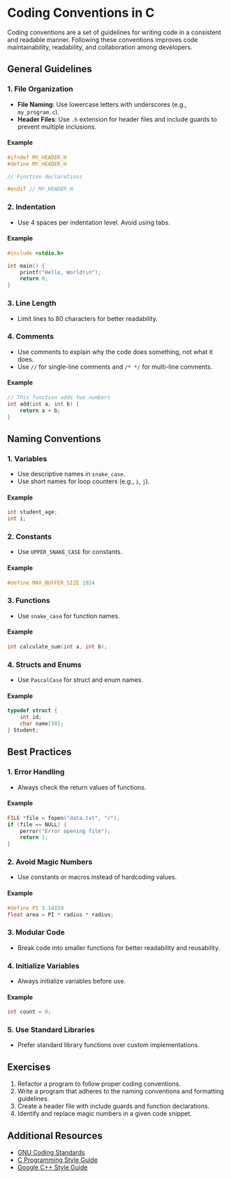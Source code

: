# Coding Conventions in C

Coding conventions are a set of guidelines for writing code in a consistent and readable manner. Following these conventions improves code maintainability, readability, and collaboration among developers.

## General Guidelines

### 1. File Organization
- **File Naming**: Use lowercase letters with underscores (e.g., `my_program.c`).
- **Header Files**: Use `.h` extension for header files and include guards to prevent multiple inclusions.

#### Example
```c
#ifndef MY_HEADER_H
#define MY_HEADER_H

// Function declarations

#endif // MY_HEADER_H
```

### 2. Indentation
- Use 4 spaces per indentation level. Avoid using tabs.

#### Example
```c
#include <stdio.h>

int main() {
    printf("Hello, World!\n");
    return 0;
}
```

### 3. Line Length
- Limit lines to 80 characters for better readability.

### 4. Comments
- Use comments to explain why the code does something, not what it does.
- Use `//` for single-line comments and `/* */` for multi-line comments.

#### Example
```c
// This function adds two numbers
int add(int a, int b) {
    return a + b;
}
```

## Naming Conventions

### 1. Variables
- Use descriptive names in `snake_case`.
- Use short names for loop counters (e.g., `i`, `j`).

#### Example
```c
int student_age;
int i;
```

### 2. Constants
- Use `UPPER_SNAKE_CASE` for constants.

#### Example
```c
#define MAX_BUFFER_SIZE 1024
```

### 3. Functions
- Use `snake_case` for function names.

#### Example
```c
int calculate_sum(int a, int b);
```

### 4. Structs and Enums
- Use `PascalCase` for struct and enum names.

#### Example
```c
typedef struct {
    int id;
    char name[50];
} Student;
```

## Best Practices

### 1. Error Handling
- Always check the return values of functions.

#### Example
```c
FILE *file = fopen("data.txt", "r");
if (file == NULL) {
    perror("Error opening file");
    return 1;
}
```

### 2. Avoid Magic Numbers
- Use constants or macros instead of hardcoding values.

#### Example
```c
#define PI 3.14159
float area = PI * radius * radius;
```

### 3. Modular Code
- Break code into smaller functions for better readability and reusability.

### 4. Initialize Variables
- Always initialize variables before use.

#### Example
```c
int count = 0;
```

### 5. Use Standard Libraries
- Prefer standard library functions over custom implementations.

## Exercises

1. Refactor a program to follow proper coding conventions.
2. Write a program that adheres to the naming conventions and formatting guidelines.
3. Create a header file with include guards and function declarations.
4. Identify and replace magic numbers in a given code snippet.

## Additional Resources

- [GNU Coding Standards](https://www.gnu.org/prep/standards/)
- [C Programming Style Guide](https://www.kernel.org/doc/html/latest/process/coding-style.html)
- [Google C++ Style Guide](https://google.github.io/styleguide/cppguide.html)